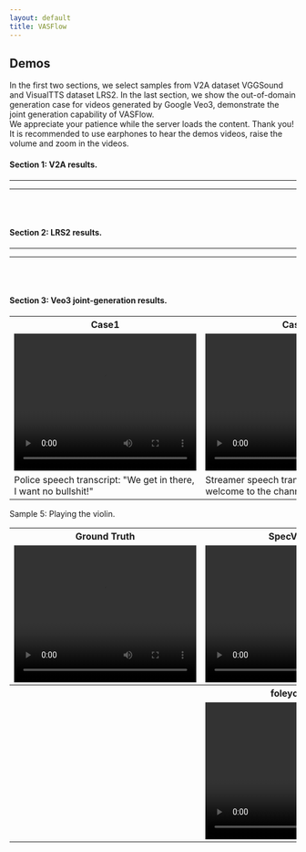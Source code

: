 ```yaml
---
layout: default
title: VASFlow
---
```




<div class="post">
	<h2 class="pageTitle">Demos</h2>
	<p>
In the first two sections, we select samples from V2A dataset VGGSound and VisualTTS dataset LRS2. In the last section, we show the out-of-domain generation case for videos generated by Google Veo3, demonstrate the joint generation capability of VASFlow.
    <br>
We appreciate your patience while the server loads the content. Thank you! It is recommended to use earphones to hear the demos videos, raise the volume and zoom in the videos.
    </p>
</div>








<h4 class="pageTitle">Section 1: V2A results.</h4>

<hr>
<hr>
<br>
<br>
<h4 class="pageTitle">Section 2: LRS2 results.</h4>

<hr>
<hr>
<br>
<br>
<h4 class="pageTitle">Section 3: Veo3 joint-generation results.</h4>


<table border="0"> <!-- 表格边框设置为1 -->
    <tr> <!-- 表格的一行 -->
        <th style="width: 320px;">Case1</th> <!-- 表头单元格 -->
        <th style="width: 320px;">Case2</th> <!-- 表头单元格 -->
		<th style="width: 320px;">Case3</th> <!-- 表头单元格 -->
    </tr>
    <tr> <!-- 表格的另一行 -->
        <td> <!-- 表格的单元格 -->
            <video width="320" height="240" controls>
                <source src="./assets/veo3/car_police_05_replace_audio.mp4" type="video/mp4">
                您的浏览器不支持视频标签。
            </video>
        </td>
		<td> <!-- 表格的单元格 -->
            <video width="320" height="240" controls>
                <source src="./assets/veo3/keyboard_woman_06_replace_audio.mp4" type="video/mp4">
                您的浏览器不支持视频标签。
            </video>
        </td>
		<td> <!-- 表格的单元格 -->
            <video width="320" height="240" controls>
                <source src="./assets/veo3/man_zombie2_07_replace_audio.mp4" type="video/mp4">
                您的浏览器不支持视频标签。
            </video>
        </td>
    </tr>
    <tr> <!-- 表格的另一行 -->
        <td> <!-- 表格的单元格 -->
			Police speech transcript: "We get in there, I want no bullshit!"
        </td>
		<td> <!-- 表格的单元格 -->
			Streamer speech transcript: "Hi, and welcome to the channel."
        </td>
		<td> <!-- 表格的单元格 -->
			Soldier speech transcript: "Eat lead, zombie scum!"
        </td>
    </tr>
</table>








<table border="0"> <!-- 表格边框设置为1 -->
	<tr>Sample 5: Playing the violin.</tr>
    <tr> <!-- 表格的一行 -->
        <th style="width: 320px;">Ground Truth</th> <!-- 表头单元格 -->
        <th style="width: 320px;">SpecVQGAN</th> <!-- 表头单元格 -->
		<th style="width: 320px;">IM2WAV</th> <!-- 表头单元格 -->
        <th style="width: 320px;">Diff-Foley</th> <!-- 表头单元格 -->
    </tr>
    <tr> <!-- 表格的另一行 -->
        <td> <!-- 表格的单元格 -->
            <video width="320" height="240" controls>
                <source src="./assets/video_short/5/groundtruth.mp4" type="video/mp4">
                您的浏览器不支持视频标签。
            </video>
        </td>
		<td> <!-- 表格的单元格 -->
            <video width="320" height="240" controls>
                <source src="./assets/video_short/5/specvqgan.mp4" type="video/mp4">
                您的浏览器不支持视频标签。
            </video>
        </td>
		<td> <!-- 表格的单元格 -->
            <video width="320" height="240" controls>
                <source src="./assets/video_short/5/im2wav.mp4" type="video/mp4">
                您的浏览器不支持视频标签。
            </video>
        </td>
        <td> <!-- 表格的单元格 -->
            <video width="320" height="240" controls>
                <source src="./assets/video_short/5/difffoley.mp4" type="video/mp4">
                您的浏览器不支持视频标签。
            </video>
        </td>
    </tr>
	<tr> <!-- 表格的一行 -->
        <th style="width: 320px;"> </th> <!-- 表头单元格 -->
        <th style="width: 320px;">foleycrafter</th> <!-- 表头单元格 -->
		<th style="width: 320px;">TiVA</th> <!-- 表头单元格 -->
        <th style="width: 320px;">LoVA (Ours)</th> <!-- 表头单元格 -->
    </tr>
    <tr> <!-- 表格的另一行 -->
		<td> <!-- 表格的单元格 -->
        </td>
		<td> <!-- 表格的单元格 -->
            <video width="320" height="240" controls>
                <source src="./assets/video_short/5/foleycrafter.mp4" type="video/mp4">
                您的浏览器不支持视频标签。
            </video>
        </td>
		<td> <!-- 表格的单元格 -->
            <video width="320" height="240" controls>
                <source src="./assets/video_short/5/tiva.mp4" type="video/mp4">
                您的浏览器不支持视频标签。
            </video>
        </td>
		<td> <!-- 表格的单元格 -->
            <video width="320" height="240" controls>
                <source src="./assets/video_short/5/lova.mp4" type="video/mp4">
                您的浏览器不支持视频标签。
            </video>
        </td>
    </tr>
</table>

